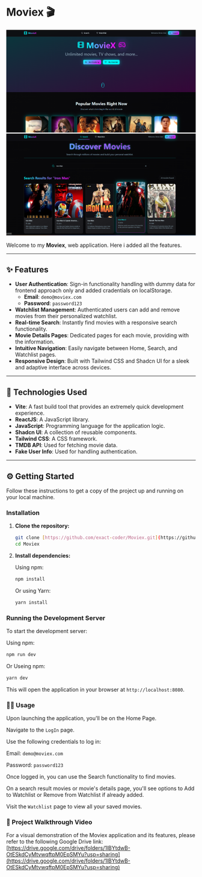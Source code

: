 # Moviex 🎬

[![Home Page Screenshot](public/HomePage.png)](public/HomePage.png)
[![Search Page Screenshot](public/SearchPage.png)](public/SearchPage.png)

Welcome to my **Moviex**, web application. Here i added all the features.

---

## ✨ Features

* **User Authentication**: Sign-in functionality handling with dummy data for frontend approach only and added cradentials on localStorage.
    * **Email**: `demo@moviex.com`
    * **Password**: `password123`
* **Watchlist Management**: Authenticated users can add and remove movies from their personalized watchlist.
* **Real-time Search**: Instantly find movies with a responsive search functionality.
* **Movie Details Pages**: Dedicated pages for each movie, providing with the information.
* **Intuitive Navigation**: Easily navigate between Home, Search, and Watchlist pages.
* **Responsive Design**: Built with Tailwind CSS and Shadcn UI for a sleek and adaptive interface across devices.

---

## 🚀 Technologies Used

* **Vite**: A fast build tool that provides an extremely quick development experience.
* **ReactJS**: A JavaScript library.
* **JavaScript**: Programming language for the application logic.
* **Shadcn UI**: A collection of reusable components.
* **Tailwind CSS**: A CSS framework.
* **TMDB API**: Used for fetching movie data.
* **Fake User Info**: Used for handling authentication.

---

## ⚙️ Getting Started

Follow these instructions to get a copy of the project up and running on your local machine.


### Installation

1.  **Clone the repository:**

    ```bash
    git clone [https://github.com/exact-coder/Moviex.git](https://github.com/exact-coder/Moviex.git)
    cd Moviex
    ```

2.  **Install dependencies:**

    Using npm:
    ```bash
    npm install
    ```
    Or using Yarn:
    ```bash
    yarn install
    ```


### Running the Development Server

To start the development server:

Using npm:
```bash
npm run dev
```
Or Useing npm:
```bash
yarn dev
```
This will open the application in your browser at `http://localhost:8080`.

### 🧑‍💻 Usage
Upon launching the application, you'll be on the Home Page.

Navigate to the `LogIn` page.

Use the following  credentials to log in:

Email: `demo@moviex.com`

Password: `password123`

Once logged in, you can use the Search functionality to find movies.

On a search result movies or movie's details page, you'll see options to Add to Watchlist or Remove from Watchlist if already added.

Visit the `Watchlist` page to view all your saved movies.

### 🎥 Project Walkthrough Video
For a visual demonstration of the Moviex application and its features, please refer to the following Google Drive link: [https://drive.google.com/drive/folders/1lBYtdwB-OtESkdCyMtvwqftpM0EpSMYu?usp=sharing](https://drive.google.com/drive/folders/1lBYtdwB-OtESkdCyMtvwqftpM0EpSMYu?usp=sharing)

